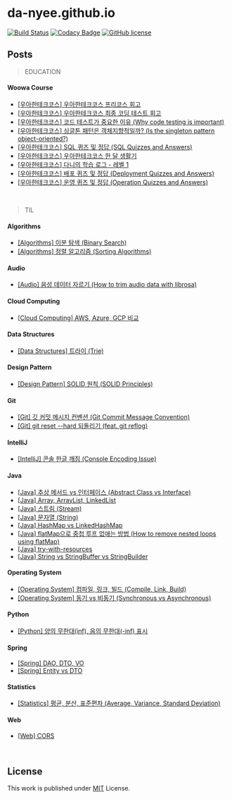# da-nyee.github.io
[![Build Status](https://github.com/cotes2020/jekyll-theme-chirpy/workflows/build/badge.svg?branch=master&event=push)](https://github.com/cotes2020/jekyll-theme-chirpy/actions?query=branch%3Amaster+event%3Apush)
[![Codacy Badge](https://api.codacy.com/project/badge/Grade/8220b926db514f13afc3f02b7f884f4b)](https://app.codacy.com/manual/cotes2020/jekyll-theme-chirpy?utm_source=github.com&utm_medium=referral&utm_content=cotes2020/jekyll-theme-chirpy&utm_campaign=Badge_Grade_Dashboard)
[![GitHub license](https://img.shields.io/github/license/da-nyee/da-nyee.github.io)](https://github.com/da-nyee/da-nyee.github.io/blob/master/LICENSE)

## Posts
> EDUCATION
#### Woowa Course
- [[우아한테크코스] 우아한테크코스 프리코스 회고](https://da-nyee.github.io/posts/woowa-course-precourse-retrospective/)
- [[우아한테크코스] 우아한테크코스 최종 코딩 테스트 회고](https://da-nyee.github.io/posts/woowa-course-final-coding-test-retrospective/)
- [[우아한테크코스] 코드 테스트가 중요한 이유 (Why code testing is important)](https://da-nyee.github.io/posts/woowa-course-why-code-testing-is-important/)
- [[우아한테크코스] 싱글톤 패턴은 객체지향적일까? (Is the singleton pattern object-oriented?)](https://da-nyee.github.io/posts/woowa-course-is-the-singleton-pattern-object-oriented/)
- [[우아한테크코스] SQL 퀴즈 및 정답 (SQL Quizzes and Answers)](https://da-nyee.github.io/posts/woowa-course-sql-quizzes-and-answers/)
- [[우아한테크코스] 우아한테크코스 한 달 생활기](https://da-nyee.github.io/posts/woowa-course-writing-level1/)
- [[우아한테크코스] 다니의 학습 로그 - 레벨 1](https://da-nyee.github.io/posts/woowa-course-learning-log-level1/)
- [[우아한테크코스] 배포 퀴즈 및 정답 (Deployment Quizzes and Answers)](https://da-nyee.github.io/posts/woowa-course-deployment-quizzes-and-answers/)
- [[우아한테크코스] 운영 퀴즈 및 정답 (Operation Quizzes and Answers)](https://da-nyee.github.io/posts/woowa-course-operation-quizzes-and-answers/)

<br/>

> TIL
#### Algorithms
- [[Algorithms] 이분 탐색 (Binary Search)](https://da-nyee.github.io/posts/algorithms-binary-search/)
- [[Algorithms] 정렬 알고리즘 (Sorting Algorithms)](https://da-nyee.github.io/posts/algorithms-sorting-algorithms/)

#### Audio
- [[Audio] 음성 데이터 자르기 (How to trim audio data with librosa)](https://da-nyee.github.io/posts/audio-how-to-trim-audio-data-with-librosa/)

#### Cloud Computing
- [[Cloud Computing] AWS, Azure, GCP 비교](https://da-nyee.github.io/posts/aws-azure-gcp-comparison/)

#### Data Structures
- [[Data Structures] 트라이 (Trie)](https://da-nyee.github.io/posts/data-structures-trie/)

#### Design Pattern
- [[Design Pattern] SOLID 원칙 (SOLID Principles)](https://da-nyee.github.io/posts/design-pattern-solid-principles/)

#### Git
- [[Git] 깃 커밋 메시지 컨벤션 (Git Commit Message Convention)](https://da-nyee.github.io/posts/git-git-commit-message-convention/)
- [[Git] git reset --hard 되돌리기 (feat. git reflog)](https://da-nyee.github.io/posts/git-git-reset-git-reflog/)

#### IntelliJ
- [[IntelliJ] 콘솔 한글 깨짐 (Console Encoding Issue)](https://da-nyee.github.io/posts/intellij-console-encoding-issue/)

#### Java
- [[Java] 추상 메서드 vs 인터페이스 (Abstract Class vs Interface)](https://da-nyee.github.io/posts/java-abstract-class-vs-interface/)
- [[Java] Array, ArrayList, LinkedList](https://da-nyee.github.io/posts/java-array-vector-arraylist-linkedlist/)
- [[Java] 스트림 (Stream)](https://da-nyee.github.io/posts/java-stream/)
- [[Java] 문자열 (String)](https://da-nyee.github.io/posts/java-string/)
- [[Java] HashMap vs LinkedHashMap](https://da-nyee.github.io/posts/java-hashmap-vs-likedhashmap/)
- [[Java] flatMap으로 중첩 루프 없애는 방법 (How to remove nested loops using flatMap)](https://da-nyee.github.io/posts/java-how-to-remove-nested-loops-using-flatmap/)
- [[Java] try-with-resources](https://da-nyee.github.io/posts/java-try-with-resources/)
- [[Java] String vs StringBuffer vs StringBuilder](https://da-nyee.github.io/posts/java-string-vs-stringbuffer-vs-stringbuilder/)

#### Operating System
- [[Operating System] 컴파일, 링크, 빌드 (Compile, Link, Build)](https://da-nyee.github.io/posts/operating-system-compile-link-build/)
- [[Operating System] 동기 vs 비동기 (Synchronous vs Asynchronous)](https://da-nyee.github.io/posts/operation-system-synchronous-asynchronous/)

#### Python
- [[Python] 양의 무한대(inf), 음의 무한대(-inf) 표시](https://da-nyee.github.io/posts/python-infinity/)

#### Spring
- [[Spring] DAO, DTO, VO](https://da-nyee.github.io/posts/spring-dao-dto-vo/)
- [[Spring] Entity vs DTO](https://da-nyee.github.io/posts/spring-entity-vs-dto/)

#### Statistics
- [[Statistics] 평균, 분산, 표준편차 (Average, Variance, Standard Deviation)](https://da-nyee.github.io/posts/statistics-average-variance-standard-deviation/)

#### Web
- [[Web] CORS](https://da-nyee.github.io/posts/web-cors/)

<br/>

## License
This work is published under [MIT](https://github.com/da-nyee/da-nyee.github.io/blob/master/LICENSE) License.